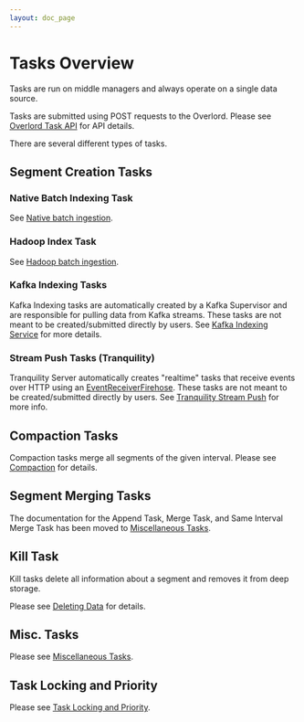 ```yaml
---
layout: doc_page
---
```

# Tasks Overview

Tasks are run on middle managers and always operate on a single data source.

Tasks are submitted using POST requests to the Overlord. Please see [Overlord Task API](../operations/api-reference.html#overlord-tasks) for API details.

There are several different types of tasks.

## Segment Creation Tasks

### Native Batch Indexing Task

See [Native batch ingestion](../ingestion/native-batch.html).

### Hadoop Index Task

See [Hadoop batch ingestion](../ingestion/hadoop.html).

### Kafka Indexing Tasks

Kafka Indexing tasks are automatically created by a Kafka Supervisor and are responsible for pulling data from Kafka streams. These tasks are not meant to be created/submitted directly by users. See [Kafka Indexing Service](../development/extensions-core/kafka-ingestion.html) for more details.

### Stream Push Tasks (Tranquility)

Tranquility Server automatically creates "realtime" tasks that receive events over HTTP using an [EventReceiverFirehose](../ingestion/firehose.html#eventreceiverfirehose). These tasks are not meant to be created/submitted directly by users. See [Tranquility Stream Push](../ingestion/stream-push.html) for more info.

## Compaction Tasks

Compaction tasks merge all segments of the given interval. Please see [Compaction](../ingestion/compaction.html) for details.

## Segment Merging Tasks

<div class="note info">
The documentation for the Append Task, Merge Task, and Same Interval Merge Task has been moved to <a href="../ingestion/misc-tasks.html">Miscellaneous Tasks</a>.
</div>

## Kill Task

Kill tasks delete all information about a segment and removes it from deep storage. 

Please see [Deleting Data](../ingestion/delete-data.html) for details.

## Misc. Tasks

Please see [Miscellaneous Tasks](../ingestion/misc-tasks.html).

## Task Locking and Priority

Please see [Task Locking and Priority](../ingestion/locking-and-priority.html).
